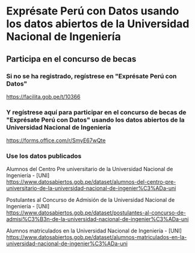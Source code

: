 # Exprésate Perú con Datos usando los datos abiertos de la Universidad Nacional de Ingeniería
## Participa en el concurso de becas

### Si no se ha registrado, regístrese en "Exprésate Perú con Datos"
https://facilita.gob.pe/t/10366

### Y regístrese aquí para participar en el concurso de becas de "Exprésate Perú con Datos" usando los datos abiertos de la Universidad Nacional de Ingeniería
https://forms.office.com/r/SmyE67wQte

### Use los datos publicados
Alumnos del Centro Pre universitario de la Universidad Nacional de Ingeniería - [UNI]\
https://www.datosabiertos.gob.pe/dataset/alumnos-del-centro-pre-universitario-de-la-universidad-nacional-de-ingenier%C3%ADa-uni

Postulantes al Concurso de Admisión de la Universidad Nacional de Ingeniería - [UNI]\
https://www.datosabiertos.gob.pe/dataset/postulantes-al-concurso-de-admisi%C3%B3n-de-la-universidad-nacional-de-ingenier%C3%ADa-uni

Alumnos matriculados en la Universidad Nacional de Ingeniería - [UNI]\
https://www.datosabiertos.gob.pe/dataset/alumnos-matriculados-en-la-universidad-nacional-de-ingenier%C3%ADa-uni
